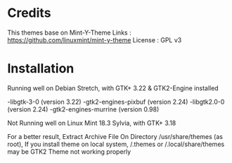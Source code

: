 Credits
=======

This themes base on Mint-Y-Theme 
Links : https://github.com/linuxmint/mint-y-theme 
License : GPL v3

Installation
============

Running well on Debian Stretch, with GTK+ 3.22 & GTK2-Engine installed 

-libgtk-3-0  (version 3.22)
-gtk2-engines-pixbuf (version 2.24)
-libgtk2.0-0 (version 2.24)
-gtk2-engines-murrine (version 0.98)

Not Running well on Linux Mint 18.3 Sylvia, with GTK+ 3.18


For a better result, Extract Archive File On Directory /usr/share/themes (as root), If you install theme on local system, /.themes or /.local/share/themes may be GTK2 Theme not working properly


